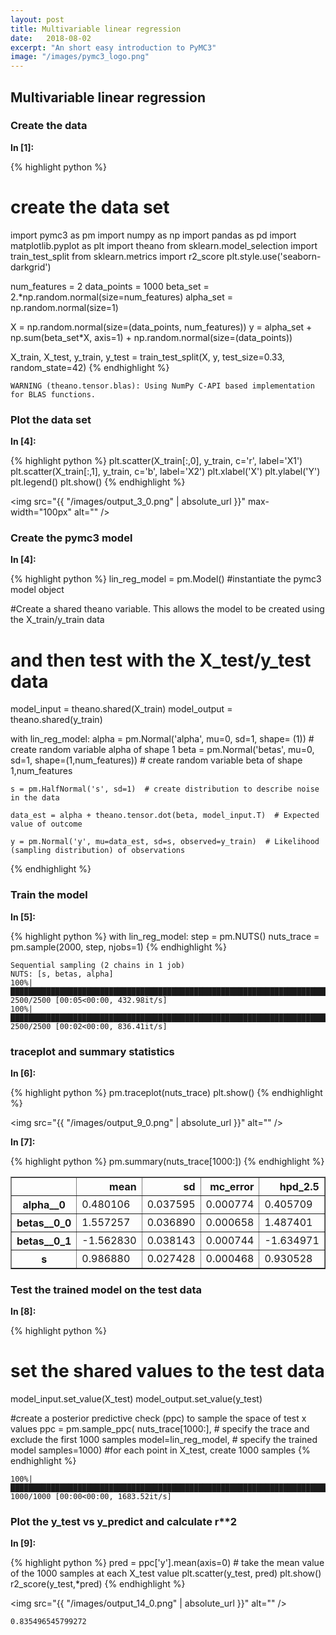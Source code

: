 ```yaml
---
layout: post
title: Multivariable linear regression
date:   2018-08-02
excerpt: "An short easy introduction to PyMC3"
image: "/images/pymc3_logo.png"
--- 
```


## Multivariable linear regression
### Create the data 

**In [1]:**

{% highlight python %}
# create the data set
import pymc3 as pm
import numpy as np
import pandas as pd
import matplotlib.pyplot as plt
import theano
from sklearn.model_selection import train_test_split
from sklearn.metrics import r2_score
plt.style.use('seaborn-darkgrid')

num_features = 2
data_points = 1000
beta_set = 2.*np.random.normal(size=num_features)
alpha_set = np.random.normal(size=1)

X = np.random.normal(size=(data_points, num_features))
y = alpha_set + np.sum(beta_set*X, axis=1) + np.random.normal(size=(data_points))

X_train, X_test, y_train, y_test = train_test_split(X, y, test_size=0.33, random_state=42)
{% endhighlight %}

    WARNING (theano.tensor.blas): Using NumPy C-API based implementation for BLAS functions.
    
 
### Plot the data set 

**In [4]:**

{% highlight python %}
plt.scatter(X_train[:,0], y_train, c='r', label='X1')
plt.scatter(X_train[:,1], y_train, c='b', label='X2')
plt.xlabel('X')
plt.ylabel('Y')
plt.legend()
plt.show()
{% endhighlight %}

<span class="image fit"><img src="{{ "/images/output_3_0.png" | absolute_url }}" max-width="100px" alt="" /></span>
### Create the pymc3 model 

**In [4]:**

{% highlight python %}
lin_reg_model = pm.Model()  #instantiate the pymc3 model object

#Create a shared theano variable. This allows the model to be created using the X_train/y_train data 
# and then test with the X_test/y_test data
model_input = theano.shared(X_train)
model_output = theano.shared(y_train)

with lin_reg_model:
    alpha = pm.Normal('alpha', mu=0, sd=1, shape= (1)) # create random variable alpha of shape 1
    beta = pm.Normal('betas', mu=0, sd=1, shape=(1,num_features)) # create random variable beta of shape 1,num_features
    
    s = pm.HalfNormal('s', sd=1)  # create distribution to describe noise in the data
    
    data_est = alpha + theano.tensor.dot(beta, model_input.T)  # Expected value of outcome
    
    y = pm.Normal('y', mu=data_est, sd=s, observed=y_train)  # Likelihood (sampling distribution) of observations
{% endhighlight %}
 
### Train the model 

**In [5]:**

{% highlight python %}
with lin_reg_model:
    step = pm.NUTS()
    nuts_trace = pm.sample(2000, step, njobs=1)
{% endhighlight %}

    Sequential sampling (2 chains in 1 job)
    NUTS: [s, betas, alpha]
    100%|█████████████████████████████████████████████████████████████████████████████| 2500/2500 [00:05<00:00, 432.98it/s]
    100%|█████████████████████████████████████████████████████████████████████████████| 2500/2500 [00:02<00:00, 836.41it/s]
    
 
### traceplot and summary statistics 

**In [6]:**

{% highlight python %}
pm.traceplot(nuts_trace)
plt.show()
{% endhighlight %}

 
<span class="image fit"><img src="{{ "/images/output_9_0.png" | absolute_url }}" alt="" /></span>

**In [7]:**

{% highlight python %}
pm.summary(nuts_trace[1000:])
{% endhighlight %}




<div class="table-wrapper">
	<table border="1" class="dataframe">
  <thead>
    <tr style="text-align: right;">
      <th></th>
      <th>mean</th>
      <th>sd</th>
      <th>mc_error</th>
      <th>hpd_2.5</th>
      <th>hpd_97.5</th>
      <th>n_eff</th>
      <th>Rhat</th>
    </tr>
  </thead>
  <tbody>
    <tr>
      <th>alpha__0</th>
      <td>0.480106</td>
      <td>0.037595</td>
      <td>0.000774</td>
      <td>0.405709</td>
      <td>0.550487</td>
      <td>2975.210769</td>
      <td>1.001104</td>
    </tr>
    <tr>
      <th>betas__0_0</th>
      <td>1.557257</td>
      <td>0.036890</td>
      <td>0.000658</td>
      <td>1.487401</td>
      <td>1.628156</td>
      <td>3147.314093</td>
      <td>0.999515</td>
    </tr>
    <tr>
      <th>betas__0_1</th>
      <td>-1.562830</td>
      <td>0.038143</td>
      <td>0.000744</td>
      <td>-1.634971</td>
      <td>-1.484338</td>
      <td>2849.492200</td>
      <td>0.999755</td>
    </tr>
    <tr>
      <th>s</th>
      <td>0.986880</td>
      <td>0.027428</td>
      <td>0.000468</td>
      <td>0.930528</td>
      <td>1.038020</td>
      <td>3049.781251</td>
      <td>0.999667</td>
    </tr>
  </tbody>
</table>
</div>

 
### Test the trained model on the test data 

**In [8]:**

{% highlight python %}
# set the shared values to the test data
model_input.set_value(X_test)
model_output.set_value(y_test)

#create a posterior predictive check (ppc) to sample the space of test x values
ppc = pm.sample_ppc(
        nuts_trace[1000:], # specify the trace and exclude the first 1000 samples 
        model=lin_reg_model, # specify the trained model
        samples=1000) #for each point in X_test, create 1000 samples
{% endhighlight %}

    100%|████████████████████████████████████████████████████████████████████████████| 1000/1000 [00:00<00:00, 1683.52it/s]
    
 
### Plot the y_test vs y_predict and calculate r**2 

**In [9]:**

{% highlight python %}
pred = ppc['y'].mean(axis=0)  # take the mean value of the 1000 samples at each X_test value 
plt.scatter(y_test, pred)
plt.show()
r2_score(y_test,*pred)
{% endhighlight %}

 
<span class="image fit"><img src="{{ "/images/output_14_0.png" | absolute_url }}" alt="" /></span>




    0.835496545799272
